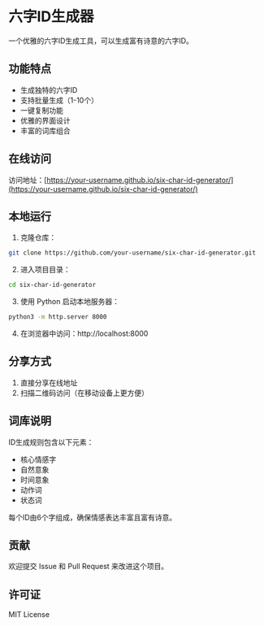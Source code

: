 # 六字ID生成器

一个优雅的六字ID生成工具，可以生成富有诗意的六字ID。

## 功能特点

- 生成独特的六字ID
- 支持批量生成（1-10个）
- 一键复制功能
- 优雅的界面设计
- 丰富的词库组合

## 在线访问

访问地址：[https://your-username.github.io/six-char-id-generator/](https://your-username.github.io/six-char-id-generator/)

## 本地运行

1. 克隆仓库：
```bash
git clone https://github.com/your-username/six-char-id-generator.git
```

2. 进入项目目录：
```bash
cd six-char-id-generator
```

3. 使用 Python 启动本地服务器：
```bash
python3 -m http.server 8000
```

4. 在浏览器中访问：http://localhost:8000

## 分享方式

1. 直接分享在线地址
2. 扫描二维码访问（在移动设备上更方便）

## 词库说明

ID生成规则包含以下元素：
- 核心情感字
- 自然意象
- 时间意象
- 动作词
- 状态词

每个ID由6个字组成，确保情感表达丰富且富有诗意。

## 贡献

欢迎提交 Issue 和 Pull Request 来改进这个项目。

## 许可证

MIT License 